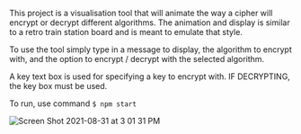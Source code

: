 This project is a visualisation tool that will animate the way a cipher will encrypt or decrypt different algorithms. The animation and display is similar to a retro train station board and is meant to emulate that style.  

To use the tool simply type in a message to display, the algorithm to encrypt with, and the option to encrypt / decrypt with the selected algorithm.

A key text box is used for specifying a key to encrypt with. IF DECRYPTING, the key box must be used.

To run, use command `$ npm start`

![Screen Shot 2021-08-31 at 3 01 31 PM](https://user-images.githubusercontent.com/73033227/131568211-05e3ae7b-f40c-4ff1-add3-b3f5d26bdadc.png)
